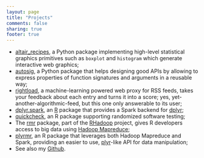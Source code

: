 ```yaml
---
layout: page
title: "Projects"
comments: false
sharing: true
footer: true
---
```

*   [altair_recipes](https://github.com/piccolbo/altair_recipes), a Python package implementing high-level statistical graphics primitives such as `boxplot` and `histogram` which generate interactive web graphics;
*   [autosig](https://github.com/piccolbo/autosig), a Python package that helps designing good APIs by allowing to express properties of function signatures and arguments in a reusable way;
*   [rightload](https://github.com/piccolbo/rightload), a machine-learning powered web proxy for RSS feeds, takes your feedback about each entry and turns it into a score; yes, yet-another-algorithmic-feed, but this one only answerable to its user;
*   <a href="https://github.com/RevolutionAnalytics/dplyr-spark">dplyr.spark</a>, an  <a href="http://www.r-project.org/">R</a> package that provides a Spark backend for [dplyr](https://github.com/hadley/dplyr);
*   <a href="https://github.com/RevolutionAnalytics/quickcheck">quickcheck</a>, an R package supporting randomized software testing;
*   The <a href="https://github.com/RevolutionAnalytics/rmr2">rmr</a> package, part of the <a href="https://github.com/RevolutionAnalytics/RHadoop/wiki">RHadoop</a> project, gives R developers access to big data using <a href="http://hadoop.apache.org/mapreduce/">Hadoop Mapreduce</a>;
*   <a href="https://github.com/RevolutionAnalytics/plyrmr">plyrmr</a>, an R package that leverages both Hadoop Mapreduce and Spark, providing an easier to use, [plyr](https://github.com/hadley/plyr)-like API for data manipulation;
*   See also my [Github](http://github.com/piccolbo).

